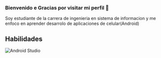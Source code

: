 ### Bienvenido e Gracias por visitar mi perfil 👋

Soy estudiante de la carrera de ingenieria en sistema de informacion y me enfoco en aprender desarrolo de aplicaciones de celular(Android)

## Habilidades
![Android Studio](https://img.shields.io/badge/Kotlin-0095D5?&style=for-the-badge&logo=kotlin&logoColor=white)</br>


